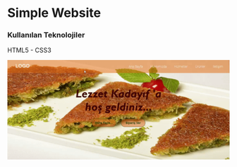 <h1>Simple Website</h1>
<h3>Kullanılan Teknolojiler</h3>
<p>HTML5 - CSS3</p>

<img src="/onizleme.gif">
